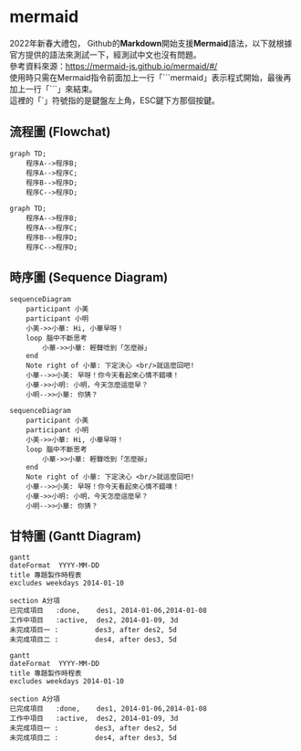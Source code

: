# mermaid
2022年新春大禮包， Github的**Markdown**開始支援**Mermaid**語法，以下就根據官方提供的語法來測試一下，經測試中文也沒有問題。   
參考資料來源：https://mermaid-js.github.io/mermaid/#/  
使用時只需在Mermaid指令前面加上一行「\`\`\`mermaid」表示程式開始，最後再加上一行「\`\`\`」來結束。  
這裡的「\`」符號指的是鍵盤左上角，ESC鍵下方那個按鍵。

## 流程圖 (Flowchat)  
```
graph TD;
    程序A-->程序B;
    程序A-->程序C;
    程序B-->程序D;
    程序C-->程序D;
```  

```mermaid
graph TD;
    程序A-->程序B;
    程序A-->程序C;
    程序B-->程序D;
    程序C-->程序D;
```

## 時序圖 (Sequence Diagram)
```
sequenceDiagram
    participant 小美
    participant 小明    
    小美->>小華: Hi, 小華早呀！
    loop 腦中不斷思考
        小華->>小華: 輕聲唸到「怎麼辦」
    end
    Note right of 小華: 下定決心 <br/>就這麼回吧!
    小華-->>小美: 早呀！你今天看起來心情不錯噢！
    小華->>小明: 小明，今天怎麼這麼早？
    小明-->>小華: 你猜？
```

```mermaid
sequenceDiagram
    participant 小美
    participant 小明    
    小美->>小華: Hi, 小華早呀！
    loop 腦中不斷思考
        小華->>小華: 輕聲唸到「怎麼辦」
    end
    Note right of 小華: 下定決心 <br/>就這麼回吧!
    小華-->>小美: 早呀！你今天看起來心情不錯噢！
    小華->>小明: 小明，今天怎麼這麼早？
    小明-->>小華: 你猜？
```

## 甘特圖 (Gantt Diagram)
```
gantt
dateFormat  YYYY-MM-DD
title 專題製作時程表
excludes weekdays 2014-01-10

section A分項
已完成項目   :done,    des1, 2014-01-06,2014-01-08
工作中項目   :active,  des2, 2014-01-09, 3d
未完成項目一 :         des3, after des2, 5d
未完成項目二 :         des4, after des3, 5d
```

```mermaid
gantt
dateFormat  YYYY-MM-DD
title 專題製作時程表
excludes weekdays 2014-01-10

section A分項
已完成項目   :done,    des1, 2014-01-06,2014-01-08
工作中項目   :active,  des2, 2014-01-09, 3d
未完成項目一 :         des3, after des2, 5d
未完成項目二 :         des4, after des3, 5d
```
